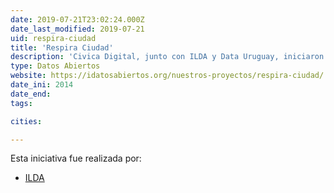 ```yaml
---
date: 2019-07-21T23:02:24.000Z
date_last_modified: 2019-07-21
uid: respira-ciudad
title: 'Respira Ciudad'
description: 'Civica Digital, junto con ILDA y Data Uruguay, iniciaron el proyecto \Respira\" (Respiración) , basado en el API de Ciudad de México. El objetivo principal de esta plataforma era mostrar la calidad del aire con gráficos simples para identificar los factores más contaminantes. También permitió el análisis de las áreas con los niveles más altos de contaminación, en la Ciudad de México, a lo largo del tiempo."'
type: Datos Abiertos
website: https://idatosabiertos.org/nuestros-proyectos/respira-ciudad/
date_ini: 2014
date_end: 
tags:

cities: 

---
```


Esta iniciativa fue realizada por:

- [ILDA](/organizaciones/ilda)
